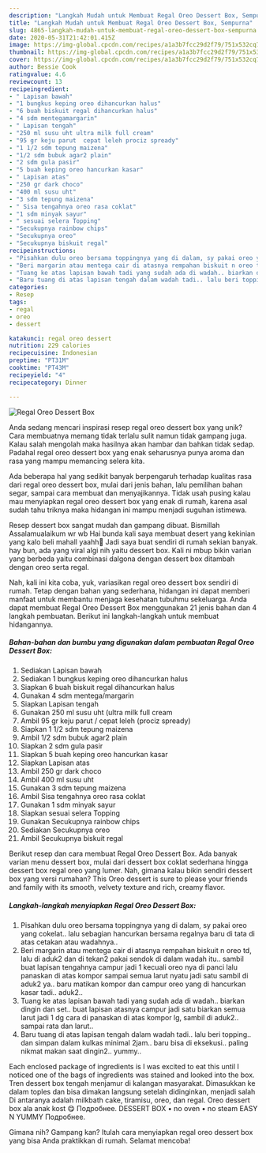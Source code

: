```yaml
---
description: "Langkah Mudah untuk Membuat Regal Oreo Dessert Box, Sempurna"
title: "Langkah Mudah untuk Membuat Regal Oreo Dessert Box, Sempurna"
slug: 4865-langkah-mudah-untuk-membuat-regal-oreo-dessert-box-sempurna
date: 2020-05-31T21:42:01.415Z
image: https://img-global.cpcdn.com/recipes/a1a3b7fcc29d2f79/751x532cq70/regal-oreo-dessert-box-foto-resep-utama.jpg
thumbnail: https://img-global.cpcdn.com/recipes/a1a3b7fcc29d2f79/751x532cq70/regal-oreo-dessert-box-foto-resep-utama.jpg
cover: https://img-global.cpcdn.com/recipes/a1a3b7fcc29d2f79/751x532cq70/regal-oreo-dessert-box-foto-resep-utama.jpg
author: Bessie Cook
ratingvalue: 4.6
reviewcount: 13
recipeingredient:
- " Lapisan bawah"
- "1 bungkus keping oreo dihancurkan halus"
- "6 buah biskuit regal dihancurkan halus"
- "4 sdm mentegamargarin"
- " Lapisan tengah"
- "250 ml susu uht ultra milk full cream"
- "95 gr keju parut  cepat leleh prociz spready"
- "1 1/2 sdm tepung maizena"
- "1/2 sdm bubuk agar2 plain"
- "2 sdm gula pasir"
- "5 buah keping oreo hancurkan kasar"
- " Lapisan atas"
- "250 gr dark choco"
- "400 ml susu uht"
- "3 sdm tepung maizena"
- " Sisa tengahnya oreo rasa coklat"
- "1 sdm minyak sayur"
- " sesuai selera Topping"
- "Secukupnya rainbow chips"
- "Secukupnya oreo"
- "Secukupnya biskuit regal"
recipeinstructions:
- "Pisahkan dulu oreo bersama toppingnya yang di dalam, sy pakai oreo yang cokelat.. lalu sebagian hancurkan bersama regalnya baru di tata di atas cetakan atau wadahnya.."
- "Beri margarin atau mentega cair di atasnya rempahan biskuit n oreo td, lalu di aduk2 dan di tekan2 pakai sendok di dalam wadah itu.. sambil buat lapisan tengahnya campur jadi 1 kecuali oreo nya di panci lalu panaskan di atas kompor sampai semua larut nyatu jadi satu sambil di aduk2 ya.. baru matikan kompor dan campur oreo yang di hancurkan kasar tadi.. aduk2.."
- "Tuang ke atas lapisan bawah tadi yang sudah ada di wadah.. biarkan dingin dan set.. buat lapisan atasnya campur jadi satu biarkan semua larut jadi 1 dg cara di panaskan di atas kompor lg, sambil di aduk2.. sampai rata dan larut.."
- "Baru tuang di atas lapisan tengah dalam wadah tadi.. lalu beri topping.. dan simpan dalam kulkas minimal 2jam.. baru bisa di eksekusi.. paling nikmat makan saat dingin2.. yummy.."
categories:
- Resep
tags:
- regal
- oreo
- dessert

katakunci: regal oreo dessert 
nutrition: 229 calories
recipecuisine: Indonesian
preptime: "PT31M"
cooktime: "PT43M"
recipeyield: "4"
recipecategory: Dinner

---
```



![Regal Oreo Dessert Box](https://img-global.cpcdn.com/recipes/a1a3b7fcc29d2f79/751x532cq70/regal-oreo-dessert-box-foto-resep-utama.jpg)

Anda sedang mencari inspirasi resep regal oreo dessert box yang unik? Cara membuatnya memang tidak terlalu sulit namun tidak gampang juga. Kalau salah mengolah maka hasilnya akan hambar dan bahkan tidak sedap. Padahal regal oreo dessert box yang enak seharusnya punya aroma dan rasa yang mampu memancing selera kita.

Ada beberapa hal yang sedikit banyak berpengaruh terhadap kualitas rasa dari regal oreo dessert box, mulai dari jenis bahan, lalu pemilihan bahan segar, sampai cara membuat dan menyajikannya. Tidak usah pusing kalau mau menyiapkan regal oreo dessert box yang enak di rumah, karena asal sudah tahu triknya maka hidangan ini mampu menjadi suguhan istimewa.

Resep dessert box sangat mudah dan gampang dibuat. Bismillah Assalamualaikum wr wb Hai bunda kali saya membuat desert yang kekinian yang kalo beli mahall yaahh🤭 Jadi saya buat sendiri di rumah sekian banyak. hay bun, ada yang viral algi nih yaitu dessert box. Kali ni mbup bikin varian yang berbeda yaitu combinasi dalgona dengan dessert box ditambah dengan oreo serta regal.


Nah, kali ini kita coba, yuk, variasikan regal oreo dessert box sendiri di rumah. Tetap dengan bahan yang sederhana, hidangan ini dapat memberi manfaat untuk membantu menjaga kesehatan tubuhmu sekeluarga. Anda dapat membuat Regal Oreo Dessert Box menggunakan 21 jenis bahan dan 4 langkah pembuatan. Berikut ini langkah-langkah untuk membuat hidangannya.

<!--inarticleads1-->

##### Bahan-bahan dan bumbu yang digunakan dalam pembuatan Regal Oreo Dessert Box:

1. Sediakan  Lapisan bawah
1. Sediakan 1 bungkus keping oreo dihancurkan halus
1. Siapkan 6 buah biskuit regal dihancurkan halus
1. Gunakan 4 sdm mentega/margarin
1. Siapkan  Lapisan tengah
1. Gunakan 250 ml susu uht (ultra milk full cream
1. Ambil 95 gr keju parut / cepat leleh (prociz spready)
1. Siapkan 1 1/2 sdm tepung maizena
1. Ambil 1/2 sdm bubuk agar2 plain
1. Siapkan 2 sdm gula pasir
1. Siapkan 5 buah keping oreo hancurkan kasar
1. Siapkan  Lapisan atas
1. Ambil 250 gr dark choco
1. Ambil 400 ml susu uht
1. Gunakan 3 sdm tepung maizena
1. Ambil  Sisa tengahnya oreo rasa coklat
1. Gunakan 1 sdm minyak sayur
1. Siapkan  sesuai selera Topping
1. Gunakan Secukupnya rainbow chips
1. Sediakan Secukupnya oreo
1. Ambil Secukupnya biskuit regal


Berikut resep dan cara membuat Regal Oreo Dessert Box. Ada banyak varian menu dessert box, mulai dari dessert box coklat sederhana hingga dessert box regal oreo yang lumer. Nah, gimana kalau bikin sendiri dessert box yang versi rumahan? This Oreo dessert is sure to please your friends and family with its smooth, velvety texture and rich, creamy flavor. 

<!--inarticleads2-->

##### Langkah-langkah menyiapkan Regal Oreo Dessert Box:

1. Pisahkan dulu oreo bersama toppingnya yang di dalam, sy pakai oreo yang cokelat.. lalu sebagian hancurkan bersama regalnya baru di tata di atas cetakan atau wadahnya..
1. Beri margarin atau mentega cair di atasnya rempahan biskuit n oreo td, lalu di aduk2 dan di tekan2 pakai sendok di dalam wadah itu.. sambil buat lapisan tengahnya campur jadi 1 kecuali oreo nya di panci lalu panaskan di atas kompor sampai semua larut nyatu jadi satu sambil di aduk2 ya.. baru matikan kompor dan campur oreo yang di hancurkan kasar tadi.. aduk2..
1. Tuang ke atas lapisan bawah tadi yang sudah ada di wadah.. biarkan dingin dan set.. buat lapisan atasnya campur jadi satu biarkan semua larut jadi 1 dg cara di panaskan di atas kompor lg, sambil di aduk2.. sampai rata dan larut..
1. Baru tuang di atas lapisan tengah dalam wadah tadi.. lalu beri topping.. dan simpan dalam kulkas minimal 2jam.. baru bisa di eksekusi.. paling nikmat makan saat dingin2.. yummy..


Each enclosed package of ingredients is I was excited to eat this until I noticed one of the bags of ingredients was stained and looked into the box. Tren dessert box tengah menjamur di kalangan masyarakat. Dimasukkan ke dalam toples dan bisa dimakan langsung setelah didinginkan, menjadi salah Di antaranya adalah milkbath cake, tiramisu, oreo, dan regal. Oreo dessert box ala anak kost 😋 Подробнее. DESSERT BOX • no oven • no steam EASY N YUMMY Подробнее. 

Gimana nih? Gampang kan? Itulah cara menyiapkan regal oreo dessert box yang bisa Anda praktikkan di rumah. Selamat mencoba!
